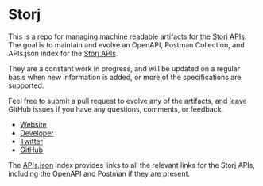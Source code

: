 # StorjThis is a repo for managing machine readable artifacts for the [Storj APIs](http://storj.io). The goal is to maintain and evolve an OpenAPI, Postman Collection, and APIs.json index for the [Storj APIs](http://storj.io).They are a constant work in progress, and will be updated on a regular basis when new information is added, or more of the specifications are supported.Feel free to submit a pull request to evolve any of the artifacts, and leave GitHub issues if you have any questions, comments, or feedback.- [Website](http://storj.io)- [Developer](http://storj.io)- [Twitter](https://twitter.com/storjproject)- [GitHub](https://github.com/Storj/)The [APIs.json](https://github.com/api-evangelist/storj/blob/master/apis.json) index provides links to all the relevant links for the Storj APIs, including the OpenAPI and Postman if they are present.
